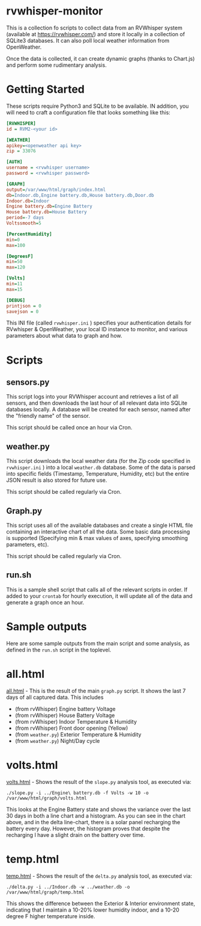 # rvwhisper-monitor

This is a collection fo scripts to collect data from an RVWhisper system (available at https://rvwhisper.com/) and 
store it locally in a collection of SQLite3 databases.  It can also poll local weather information from OpenWeather. 

Once the data is collected, it can create dynamic graphs (thanks to Chart.js) and perform some rudimentary analysis.

# Getting Started
These scripts require Python3 and SQLite to be available.  IN addition, you will need to craft a configuration file
that looks something like this:

```ini
[RVWHISPER]
id = RVM2-<your id>

[WEATHER]
apikey=<openweather api key>
zip = 33076

[AUTH]
username = <rvwhisper username>
password = <rvwhisper password>

[GRAPH]
output=/var/www/html/graph/index.html
db=Indoor.db,Engine battery.db,House battery.db,Door.db
Indoor.db=Indoor
Engine battery.db=Engine Battery
House battery.db=House Battery
period=-7 days
Voltssmooth=5

[PercentHumidity]
min=0
max=100

[DegreesF]
min=50
max=120

[Volts]
min=11
max=15

[DEBUG]
printjson = 0
savejson = 0
```

This INI file (called `rvwhisper.ini` ) specifies your authentication details for RVwhisper & OpenWeather, your
local ID instance to monitor, and various parameters about what data to graph and how.

# Scripts
## sensors.py
This script logs into your RVWhisper account and retrieves a list of all sensors, and then downloads the last hour of all relevant
data into SQLite databases locally.  A database will be created for each sensor, named after the "friendly name" of the sensor.  

This script should be called once an hour via Cron.

## weather.py
This script downloads the local weather data (for the Zip code specified in `rvwhisper.ini` ) into a local `weather.db` database.  Some of 
the data is parsed into specific fields (Timestamp, Temperature, Humidity, etc) but the entire JSON result is also stored for future use.  

This script should be called regularly via Cron.

## Graph.py
This script uses all of the available databases and create a single HTML file containing an interactive chart of all the data.  Some basic data
processing is supported (Specifying min & max values of axes, specifying smoothing parameters, etc).

This script should be called regularly via Cron.

## run.sh
This is a sample shell script that calls all of the relevant scripts in order.  If added to your `crontab` for hourly execution, it will update
all of the data and generate a graph once an hour.

# Sample outputs 
Here are some sample outputs from the main script and some analysis,
as defined in the `run.sh` script in the toplevel.

# all.html
[all.html](https://yeraze.github.io/rvwhisper-monitor/samples/all.html) - This is the result of the main `graph.py` script. It shows 
the last 7 days of all captured data.  This includes
* (from rvWhisper) Engine battery Voltage
* (from rvWhisper) House Battery Voltage
* (from rvWhisper) Indoor Temperature & Humidity
* (from rvWhisper) Front door opening (Yellow)
* (from `weather.py`) Exterior Temperature & Humidity
* (from `weather.py`) Night/Day cycle

# volts.html
[volts.html](https://yeraze.github.io/rvwhisper-monitor/samples/volts.html) - Shows the result of the `slope.py` analysis tool, as executed
via:
```
./slope.py -i ../Engine\ battery.db -f Volts -w 10 -o /var/www/html/graph/volts.html
```
This looks at the Engine Battery state and shows the variance over the last 30 days in both 
a line chart and a histogram.  As you can see in the chart above, and in the delta line-chart, there
is a solar panel recharging the battery every day. However, the histogram proves that despite the recharging
I have a slight drain on the battery over time.

# temp.html
[temp.html](https://yeraze.github.io/rvwhisper-monitor/samples/temp.html) - Shows the result of the `delta.py` analysis tool, as executed via:
```
./delta.py -i ../Indoor.db -w ../weather.db -o /var/www/html/graph/temp.html
```

This shows the difference between the Exterior & Interior environment state, indicating that
I maintain a 10-20% lower humidity indoor, and a 10-20 degree F higher temperature inside.

